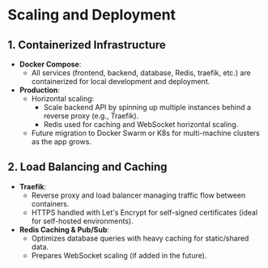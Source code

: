 # Scaling and Deployment

## 1. **Containerized Infrastructure**

- **Docker Compose**:
  - All services (frontend, backend, database, Redis, traefik, etc.) are
    containerized for local development and deployment.
- **Production**:
  - Horizontal scaling:
    - Scale backend API by spinning up multiple instances behind a reverse proxy
      (e.g., Traefik).
    - Redis used for caching and WebSocket horizontal scaling.
  - Future migration to Docker Swarm or K8s for multi-machine clusters as the
    app grows.

## 2. **Load Balancing and Caching**

- **Traefik**:
  - Reverse proxy and load balancer managing traffic flow between containers.
  - HTTPS handled with Let's Encrypt for self-signed certificates (ideal for
    self-hosted environments).
- **Redis Caching & Pub/Sub**:
  - Optimizes database queries with heavy caching for static/shared data.
  - Prepares WebSocket scaling (if added in the future).
